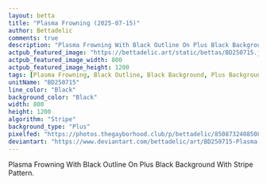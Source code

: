 ```yaml
---
layout: betta
title: "Plasma Frowning (2025-07-15)"
author: Bettadelic
comments: true
description: "Plasma Frowning With Black Outline On Plus Black Background With Stripe Pattern."
actpub_featured_image: "https://bettadelic.art/static/bettas/BD250715.jpg"
actpub_featured_image_width: 800
actpub_featured_image_height: 1200
tags: [Plasma Frowning, Black Outline, Black Background, Plus Background Pattern, Stripe Pattern, July 2025]
unitName: "BD250715"
line_color: "Black"
background_color: "Black"
width: 800
height: 1200
algorithm: "Stripe"
background_type: "Plus"
pixelfed: "https://photos.thegayborhood.club/p/bettadelic/850873240850802162"
deviantart: "https://www.deviantart.com/bettadelic/art/BD250715-Plasma-Frowning-2025-07-15-1218768345"
---
```


Plasma Frowning With Black Outline On Plus Black Background With Stripe Pattern.
